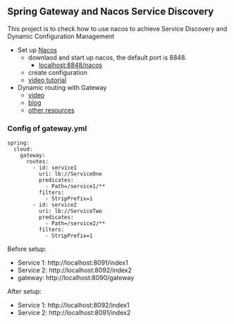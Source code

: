## Spring Gateway and Nacos Service Discovery

This project is to check how to use nacos to achieve  Service Discovery and Dynamic Configuration Management
* Set up [Nacos](https://nacos.io/en-us/docs/v2/quickstart/quick-start.html)
  * downlaod and start up nacos, the default port is 8848.
    * [localhost:8848/nacos](localhost:8848/nacos)
  * create configuration
  * [video tutorial](https://www.bilibili.com/video/BV1WZ4y1w7ww/?p=2&vd_source=d216e0483cb2bc8d1140b35f1674e41d)
* Dynamic routing with Gateway
  * [video](https://www.bilibili.com/video/BV1WV411L7xP/?spm_id_from=333.337.search-card.all.click&vd_source=d216e0483cb2bc8d1140b35f1674e41d)
  * [blog](https://blog.csdn.net/nyist_zxp/article/details/131865180)
  * [other resources](https://blog.51cto.com/u_10535186/5382540#4nacos_99)

### Config of gateway.yml
~~~~
spring:
  cloud:
    gateway:
      routes:
        - id: service1
          uri: lb://ServiceOne
          predicates:
            - Path=/service1/**
          filters:
            - StripPrefix=1
        - id: service2
          uri: lb://ServiceTwo
          predicates:
            - Path=/service2/**
          filters:
            - StripPrefix=1
~~~~

Before setup: 
* Service 1: http://localhost:8091/index1
* Service 2: http://localhost:8092/index2
* gateway: http://localhost:8090/gateway

After setup:
* Service 1: http://localhost:8092/index1
* Service 2: http://localhost:8091/index2